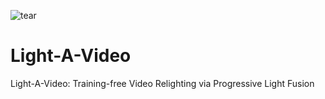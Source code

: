 ![tear](https://github.com/user-attachments/assets/8c3b7775-0117-460a-a4ae-46b9f7ba15e2)
# Light-A-Video
Light-A-Video: Training-free Video Relighting via Progressive Light Fusion
